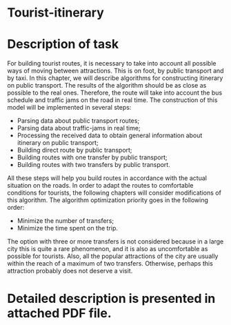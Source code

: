 # Tourist-itinerary
# Description of task

For building tourist routes, it is necessary to take into account all possible ways of moving between attractions. This is on foot, by public transport and by taxi. In this chapter, we will describe algorithms for constructing itinerary on public transport. The results of the algorithm should be as close as possible to the real ones. Therefore, the route will take into account the bus schedule and traffic jams on the road in real time.
The construction of this model will be implemented in several steps:
- Parsing data about public transport routes;
- Parsing data about traffic-jams in real time;
- Processing the received data to obtain general information about itinerary on public transport;
- Building direct route by public transport;
- Building routes with one transfer by public transport;
- Building routes with two transfers by public transport.

All these steps will help you build routes in accordance with the actual situation on the roads. In order to adapt the routes to comfortable conditions for tourists, the following chapters will consider modifications of this algorithm. 
The algorithm optimization priority goes in the following order:
- Minimize the number of transfers;
- Minimize the time spent on the trip.

The option with three or more transfers is not considered because in a large city this is quite a rare phenomenon, and it is also as uncomfortable as possible for tourists. Also, all the popular attractions of the city are usually within the reach of a maximum of two transfers. Otherwise, perhaps this attraction probably does not deserve a visit.


# Detailed description is presented in attached PDF file.
